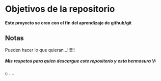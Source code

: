 # Objetivos de la repositorio

#### Este proyecto se creo con el fin del aprendizaje de github/git


## Notas
Pueden hacer lo que quieran...!!!!!!


##### Mis respetos para quien descargue este repositorio y esta hermosura V: 


(:
....
